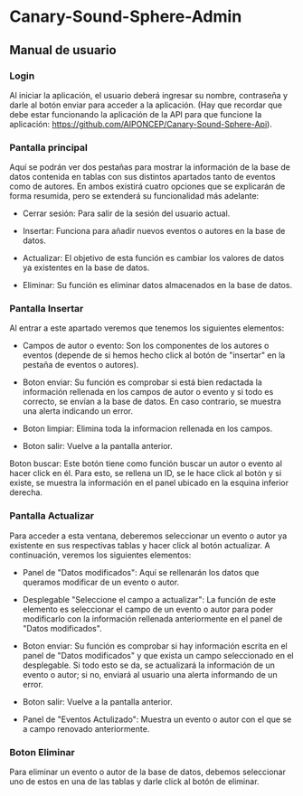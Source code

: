 # Canary-Sound-Sphere-Admin
 
## Manual de usuario

### Login
Al iniciar la aplicación, el usuario deberá ingresar su nombre, contraseña y darle al botón enviar para acceder a la aplicación. (Hay que recordar que debe estar funcionando la aplicación de la API para que funcione la aplicación: https://github.com/AIPONCEP/Canary-Sound-Sphere-Api).

### Pantalla principal
Aquí se podrán ver dos pestañas para mostrar la información de la base de datos contenida en tablas con sus distintos apartados tanto de eventos como de autores. En ambos existirá cuatro opciones que se explicarán de forma resumida, pero se extenderá su funcionalidad más adelante:

* Cerrar sesión: Para salir de la sesión del usuario actual.

* Insertar: Funciona para añadir nuevos eventos o autores en la base de datos.
  
* Actualizar: El objetivo de esta función es cambiar los valores de datos ya existentes en la base de datos.

* Eliminar: Su función es eliminar datos almacenados en la base de datos.

### Pantalla Insertar
Al entrar a este apartado veremos que tenemos los siguientes elementos:

* Campos de autor o evento: Son los componentes de los autores o eventos (depende de si hemos hecho click al botón de "insertar" en la pestaña de eventos o autores).

* Boton enviar: Su función es comprobar si está bien redactada la información rellenada en los campos de autor o evento y si todo es correcto, se envían a la base de datos. En caso contrario, se muestra una alerta indicando un error.

* Boton limpiar: Elimina toda la informacion rellenada en los campos.

* Boton salir: Vuelve a la pantalla anterior.

Boton buscar: Este botón tiene como función buscar un autor o evento al hacer click en él. Para esto, se rellena un ID, se le hace click al botón y si existe, se muestra la información en el panel ubicado en la esquina inferior derecha.

### Pantalla Actualizar 

Para acceder a esta ventana, deberemos seleccionar un evento o autor ya existente en sus respectivas tablas y hacer click al botón actualizar. A continuación, veremos los siguientes elementos:

* Panel de "Datos modificados": Aquí se rellenarán los datos que queramos modificar de un evento o autor.

* Desplegable "Seleccione el campo a actualizar": La función de este elemento es seleccionar el campo de un evento o autor para poder modificarlo con la información rellenada anteriormente en el panel de "Datos modificados".
  
* Boton enviar: Su función es comprobar si hay información escrita en el panel de "Datos modificados" y que exista un campo seleccionado en el desplegable. Si todo esto se da, se actualizará la información de un evento o autor; si no, enviará al usuario una alerta informando de un error.

* Boton salir: Vuelve a la pantalla anterior.

* Panel de "Eventos Actulizado": Muestra un evento o autor con el que se a campo renovado anteriormente.

### Boton Eliminar

Para eliminar un evento o autor de la base de datos, debemos seleccionar uno de estos en una de las tablas y darle click al botón de eliminar.
  

